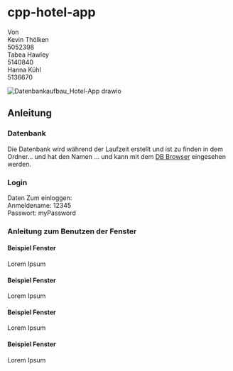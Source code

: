 # cpp-hotel-app
Von <br>
Kevin Thölken <br>  5052398 <br>
Tabea Hawley	<br>	5140840 <br>
Hanna Kühl    <br>  5136670 <br>

![Datenbankaufbau_Hotel-App drawio](https://user-images.githubusercontent.com/49205127/152529883-fd560f1e-0137-48be-ae92-889c9227cc31.png)


<h2> Anleitung </h2>

<h3> Datenbank </h3>
Die Datenbank wird während der Laufzeit erstellt und ist zu finden in dem Ordner... und hat den Namen ... und kann mit dem <a href="https://sqlitebrowser.org/">DB Browser</a> eingesehen werden.
<h3> Login </h3>

 Daten Zum einloggen: <br>
 Anmeldename: 12345 <br>
 Passwort: myPassword
 
 <h3> Anleitung zum Benutzen der Fenster </h3>
 
 <h4> Beispiel Fenster </h4>
 Lorem Ipsum
 
  <h4> Beispiel Fenster </h4>
 Lorem Ipsum
 
 
  <h4> Beispiel Fenster </h4>
 Lorem Ipsum
 
 
  <h4> Beispiel Fenster </h4>
 Lorem Ipsum
 
 
